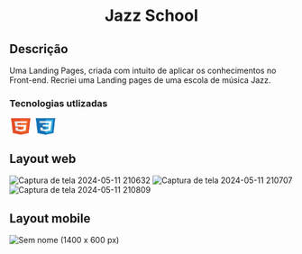 <h1 align="center" color="#4dff91"> Jazz School </h1>

## Descrição
Uma Landing Pages, criada com intuito de aplicar os conhecimentos no Front-end. Recriei uma Landing pages de uma escola de música Jazz.
### Tecnologias utlizadas
<div style="display: inline_block">
    <img align="center" alt="Carlos-Js" height="30" width="40" src="https://raw.githubusercontent.com/devicons/devicon/master/icons/html5/html5-original.svg">
    <img align="center" alt="Carlos-Js" height="30" width="40" src="https://raw.githubusercontent.com/devicons/devicon/master/icons/css3/css3-original.svg">
</div>

## Layout web

![Captura de tela 2024-05-11 210632](https://github.com/carlospablo12/landing-page-jazz-scholl/assets/110435072/faa32f20-b804-41ed-a452-9642502dd026)
![Captura de tela 2024-05-11 210707](https://github.com/carlospablo12/landing-page-jazz-scholl/assets/110435072/491ac137-8a30-46b9-a197-619c7055e25b)
![Captura de tela 2024-05-11 210809](https://github.com/carlospablo12/landing-page-jazz-scholl/assets/110435072/c5003093-a6d0-45bc-bd5b-9619241d8d2b)

## Layout mobile
![Sem nome (1400 x 600 px)](https://github.com/carlospablo12/landing-page-jazz-scholl/assets/110435072/e98a943e-fe0c-4feb-809e-c0da632b4c63)
